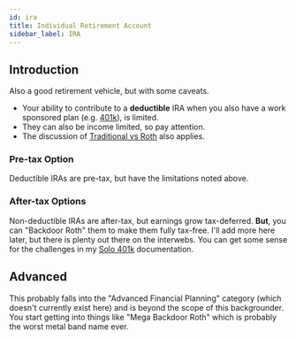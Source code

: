 ```yaml
---
id: ira 
title: Individual Retirement Account
sidebar_label: IRA
---
```


## Introduction

Also a good retirement vehicle, but with some caveats.

* Your ability to contribute to a **deductible** IRA when you also have a work sponsored plan (e.g. [401k](401k)), is limited.  
* They can also be income limited, so pay attention.  
* The discussion of [Traditional vs Roth](tvr) also applies.

### Pre-tax Option
Deductible IRAs are pre-tax, but have the limitations noted above.

### After-tax Options
Non-deductible IRAs are after-tax, but earnings grow tax-deferred.  **But**, you can "Backdoor Roth" them to make them fully tax-free.  I'll add more here later, but there is plenty out there on the interwebs.  You can get some sense for the challenges in my [Solo 401k](solo.md) documentation.

## Advanced
This probably falls into the "Advanced Financial Planning" category (which doesn't currently exist here) and is beyond the scope of this backgrounder.  You start getting into things like "Mega Backdoor Roth" which is probably the worst metal band name ever.
